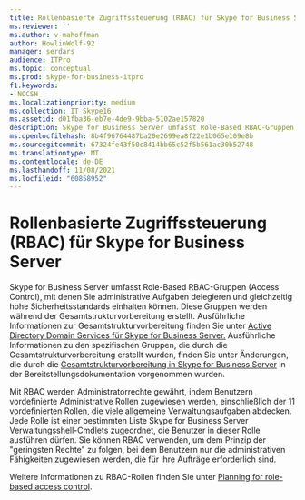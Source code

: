 ```yaml
---
title: Rollenbasierte Zugriffssteuerung (RBAC) für Skype for Business Server
ms.reviewer: ''
ms.author: v-mahoffman
author: HowlinWolf-92
manager: serdars
audience: ITPro
ms.topic: conceptual
ms.prod: skype-for-business-itpro
f1.keywords:
- NOCSH
ms.localizationpriority: medium
ms.collection: IT_Skype16
ms.assetid: d01fba36-eb7e-4de9-9bba-5102ae157820
description: Skype for Business Server umfasst Role-Based RBAC-Gruppen (Access Control), mit denen Sie administrative Aufgaben delegieren und gleichzeitig hohe Sicherheitsstandards einhalten können. Diese Gruppen werden während der Gesamtstrukturvorbereitung erstellt. Ausführliche Informationen zur Gesamtstrukturvorbereitung finden Sie unter Active Directory Domain Services für Skype for Business Server. Ausführliche Informationen zu den spezifischen Gruppen, die durch die Gesamtstrukturvorbereitung erstellt wurden, finden Sie unter Änderungen, die von der Gesamtstrukturvorbereitung in Skype for Business Server in der Bereitstellungsdokumentation vorgenommen wurden.
ms.openlocfilehash: 8b4f96764487ba20e2699ea8f22e1b065e109e8b
ms.sourcegitcommit: 67324fe43f50c8414bb65c52f5b561ac30b52748
ms.translationtype: MT
ms.contentlocale: de-DE
ms.lasthandoff: 11/08/2021
ms.locfileid: "60858952"
---
```

# <a name="role-based-access-control-rbac-for-skype-for-business-server"></a>Rollenbasierte Zugriffssteuerung (RBAC) für Skype for Business Server
 
Skype for Business Server umfasst Role-Based RBAC-Gruppen (Access Control), mit denen Sie administrative Aufgaben delegieren und gleichzeitig hohe Sicherheitsstandards einhalten können. Diese Gruppen werden während der Gesamtstrukturvorbereitung erstellt. Ausführliche Informationen zur Gesamtstrukturvorbereitung finden Sie unter [Active Directory Domain Services für Skype for Business Server.](active-directory-domain-services.md) Ausführliche Informationen zu den spezifischen Gruppen, die durch die Gesamtstrukturvorbereitung erstellt wurden, finden Sie unter Änderungen, die durch die [Gesamtstrukturvorbereitung in Skype for Business Server](../../schema-reference/active-directory-schema-extensions-classes-and-attributes/changes-made-by-forest-preparation.md) in der Bereitstellungsdokumentation vorgenommen wurden.
  
Mit RBAC werden Administratorrechte gewährt, indem Benutzern vordefinierte Administrative Rollen zugewiesen werden, einschließlich der 11 vordefinierten Rollen, die viele allgemeine Verwaltungsaufgaben abdecken. Jede Rolle ist einer bestimmten Liste Skype for Business Server Verwaltungsshell-Cmdlets zugeordnet, die Benutzer in dieser Rolle ausführen dürfen. Sie können RBAC verwenden, um dem Prinzip der "geringsten Rechte" zu folgen, bei dem Benutzern nur die administrativen Fähigkeiten zugewiesen werden, die für ihre Aufträge erforderlich sind. 
  
Weitere Informationen zu RBAC-Rollen finden Sie unter [Planning for role-based access control](/lyncserver/lync-server-2013-planning-for-role-based-access-control).